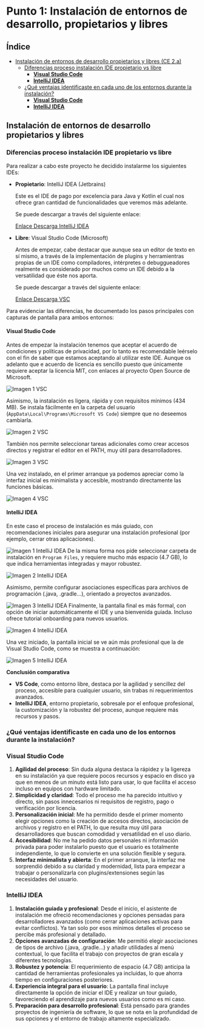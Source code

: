 # Punto 1: Instalación de entornos de desarrollo, propietarios y libres

## Índice
 - [Instalación de entornos de desarrollo propietarios y libres (CE 2.a)](#punto-1-instalación-de-entornos-de-desarrollo-propietarios-y-libres)
    - [Diferencias proceso instalación IDE propietario vs libre](#diferencias-proceso-instalación-ide-propietario-vs-libre)
      - [**Visual Studio Code**](#visual-studio-code)
      - [**IntelliJ IDEA**](#intellij-idea)
    - [¿Qué ventajas identificaste en cada uno de los entornos durante la instalación?](#qué-ventajas-identificaste-en-cada-uno-de-los-entornos-durante-la-instalación)
      - [**Visual Studio Code**](#visual-studio-code-1)
      - [**IntelliJ IDEA**](#intellij-idea-1)
## Instalación de entornos de desarrollo propietarios y libres

### Diferencias proceso instalación IDE propietario vs libre

Para realizar a cabo este proyecto he decidido instalarme los siguientes IDEs:

- **Propietario**: IntelliJ IDEA (Jetbrains)

  Este es el IDE de pago por excelencia para Java y Kotlin el cual nos ofrece gran cantidad de funcionalidades que veremos más adelante. 

  Se puede descargar a través del siguiente enlace: 

  [Enlace Descarga IntelliJ IDEA](https://www.jetbrains.com/idea/)

- **Libre**: Visual Studio Code (Microsoft)

  Antes de empezar, cabe destacar que aunque sea un editor de texto en sí mismo, a través de la implementación de plugins y herramientras propias de un IDE como compiladores, intérpretes o debuggueadores realmente es considerado por muchos como un IDE debido a la versatilidad que éste nos aporta.

  Se puede descargar a través del siguiente enlace:

  [Enlace Descarga VSC](https://code.visualstudio.com/)

Para evidenciar las diferencias, he documentado los pasos principales con capturas de pantalla para ambos entornos:

#### **Visual Studio Code**

Antes de empezar la instalación tenemos que aceptar el acuerdo de condiciones y políticas de privacidad, por lo tanto es recomendable leérselo con el fin de saber que estamos aceptando al utilizar este IDE. Aunque os adelanto que e acuerdo de licencia es sencillo puesto que únicamente requiere aceptar la licencia MIT, con enlaces al proyecto Open Source de Microsoft.

![Imagen 1 VSC](./assets/images/VSC-1.png)

Asimismo, la instalación es ligera, rápida y con requisitos mínimos (434 MB). Se instala fácilmente en la carpeta del usuario (`AppData\Local\Programs\Microsoft VS Code`) siempre que no deseemos cambiarla.

![Imagen 2 VSC](./assets/images/VSC-2.png)

También nos permite seleccionar tareas adicionales como crear accesos directos y registrar el editor en el PATH, muy útil para desarrolladores.

![Imagen 3 VSC](./assets/images/VSC-3.png)

Una vez instalado, en el primer arranque ya podemos apreciar como la interfaz inicial es minimalista y accesible, mostrando directamente las funciones básicas.

![Imagen 4 VSC](./assets/images/VSC-4.png)

#### **IntelliJ IDEA**
En este caso el proceso de instalación es más guiado, con recomendaciones iniciales para asegurar una instalación profesional (por ejemplo, cerrar otras aplicaciones).

![Imagen 1 IntelliJ IDEA](./assets/images/INTELLIJIDEA-1.png
)
De la misma forma nos pide seleccionar carpeta de instalación en `Program Files`, y requiere mucho más espacio (4.7 GB), lo que indica herramientas integradas y mayor robustez.

![Imagen 2 IntelliJ IDEA](./assets/images/INTELLIJIDEA-2.png)

Asimismo, permite configurar asociaciones específicas para archivos de programación (.java, .gradle...), orientado a proyectos avanzados.

![Imagen 3 IntelliJ IDEA](./assets/images/INTELLIJIDEA-3.png)
Finalmente, la pantalla final es más formal, con opción de iniciar automáticamente el IDE y una bienvenida guiada. Incluso ofrece tutorial onboarding para nuevos usuarios.

![Imagen 4 IntelliJ IDEA](./assets/images/INTELLIJIDEA-4.png)

Una vez iniciado, la pantalla inicial se ve aún más profesional que la de Visual Studio Code, como se muestra a continuación:

![Imagen 5 IntelliJ IDEA](./assets/images/INTELLIJIDEA-5.png)

**Conclusión comparativa**

- **VS Code**, como entorno libre, destaca por la agilidad y sencillez del proceso, accesible para cualquier usuario, sin trabas ni requerimientos avanzados.
- **IntelliJ IDEA**, entorno propietario, sobresale por el enfoque profesional, la customización y la robustez del proceso, aunque requiere más recursos y pasos.


### ¿Qué ventajas identificaste en cada uno de los entornos durante la instalación?

### **Visual Studio Code**

1. **Agilidad del proceso**: Sin duda alguna destaca la rápidez y la ligereza en su instalación ya que requiere pocos recursos y espacio en disco ya que en menos de un minuto está listo para usar, lo que facilita el acceso incluso en equipos con hardware limitado.
2. **Simplicidad y claridad**: Todo el proceso me ha parecido intuitivo y directo, sin pasos innecesarios ni requisitos de registro, pago o verificación por licencia.
3. **Personalización inicial**: Me ha permitido desde el primer momento elegir opciones como la creación de accesos directos, asociación de archivos y registro en el PATH, lo que resulta muy útil para desarrolladores que buscan comodidad y versatilidad en el uso diario.
4. **Accesibilidad**: No me ha pedido datos personales ni información privada para poder instalarlo puesto que el usuario es totalmente independiente, lo que lo convierte en una solución flexible y segura.
5. **Interfaz minimalista y abierta**: En el primer arranque, la interfaz me sorprendió debido a su claridad y modernidad, lista para empezar a trabajar o personalizarla con plugins/extensiones según las necesidades del usuario.

### **IntelliJ IDEA**

1. **Instalación guiada y profesional**: Desde el inicio, el asistente de instalación me ofreció recomendaciones y opciones pensadas para desarrolladores avanzados (como cerrar aplicaciones activas para evitar conflictos). Ya tan solo por esos mínimos detalles el proceso se percibe más profesional y detallado.
2. **Opciones avanzadas de configuración**: Me permitió elegir asociaciones de tipos de archivo (.java, .gradle...) y añadir utilidades al menú contextual, lo que facilita el trabajo con proyectos de gran escala y diferentes tecnologías.
3. **Robustez y potencia**: El requerimiento de espacio (4.7 GB) anticipa la cantidad de herramientas profesionales ya incluidas, lo que ahorra tiempo en configuraciones posteriores.
4. **Experiencia integral para el usuario**: La pantalla final incluye directamente la opción de iniciar el IDE y realizar un tour guiado, favoreciendo el aprendizaje para nuevos usuarios como es mi caso.
5. **Preparación para desarrollo profesional**: Está pensado para grandes proyectos de ingeniería de software, lo que se nota en la profundidad de sus opciones y el entorno de trabajo altamente especializado.